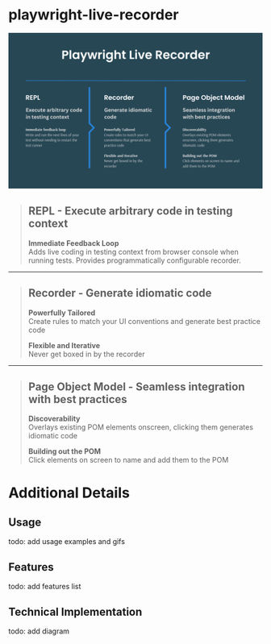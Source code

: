 # playwright-live-recorder

![Playwright live recorder design](playwright-live-recorder-title-screen.png "Playwright live recorder design")

>## **REPL** - Execute arbitrary code in testing context
>**Immediate Feedback Loop**  
>Adds live coding in testing context from browser console when running tests. Provides programmatically configurable recorder.
>
----
>## **Recorder** - Generate idiomatic code
>**Powerfully Tailored**  
>Create rules to match your UI conventions and generate best practice code
>
>**Flexible and Iterative**  
>Never get boxed in by the recorder
----
>## **Page Object Model** - Seamless integration with best practices
>**Discoverability**  
>Overlays existing POM elements onscreen, clicking them generates idiomatic code
>
>**Building out the POM**  
>Click elements on screen to name and add them to the POM


# Additional Details

## Usage

todo: add usage examples and gifs

## Features

todo: add features list

## Technical Implementation

todo: add diagram